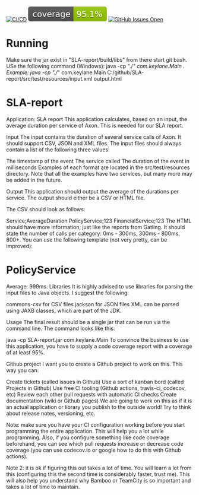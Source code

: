 [![CI/CD](https://github.com/wverveer/SLA-report/actions/workflows/gradle.yml/badge.svg)](https://github.com/wverveer/SLA-report/actions/workflows/gradle.yml)
[![Coverage](.github/badges/jacoco.svg)](jacoco.svg)
[![GitHub Issues Open](https://github-basic-badges.herokuapp.com/issues/wverveer/SLA-report.svg)](https://github.com/wverveer/SLA-report/issues)

# Running 
Make sure the jar exist in "SLA-report/build/libs" from there start git bash. 
USe the following command (Windows): java -cp "./*" com.keylane.Main <inputFilePath> <outputFilePath>.
Example: java -cp "./*" com.keylane.Main C:/github/SLA-report/src/test/resources/input.xml output.html

# SLA-report
Application: SLA report
This application calculates, based on an input, the average duration per service of Axon. This is needed for our SLA report.

Input
The input contains the duration of several service calls of Axon. It should support CSV, JSON and XML files. The input files should always contain a list of the following three values:

The timestamp of the event
The service called
The duration of the event in milliseconds
Examples of each format are located in the src/test/resources directory. Note that all the examples have two services, but many more may be added in the future.

Output
This application should output the average of the durations per service. The output should either be a CSV or HTML file.

The CSV should look as follows:

Service;AverageDuration
PolicyService;123
FinancialService;123
The HTML should have more information, just like the reports from Gatling. It should state the number of calls per category: 0ms - 300ms, 300ms - 800ms, 800+. You can use the following template (not very pretty, can be improved):


<html lang="">
<head>
    <script
            src="https://cdnjs.cloudflare.com/ajax/libs/Chart.js/2.9.4/Chart.js">
    </script>
    <title>Template</title>
</head>
<body>

<h1>PolicyService</h1>
Average: 999ms.
<canvas id="myChart" style="width:100%;max-width:600px"></canvas>

<script>
var xValues = ["0-300ms", "300ms-800ms", "800ms +"];
var yValues = [1, 2, 3];
var barColors = ["red", "green","blue"];

new Chart("myChart", {
  type: "pie",
  data: {
    labels: xValues,
    datasets: [{
      backgroundColor: barColors,
      data: yValues
    }]
  }
});
</script>
</body>
</html>
Libraries
It is highly advised to use libraries for parsing the input files to Java objects. I suggest the following:

commons-csv for CSV files
jackson for JSON files
XML can be parsed using JAXB classes, which are part of the JDK.

Usage
The final result should be a single jar that can be run via the command line. The command looks like this:

java -cp SLA-report.jar com.keylane.Main <path-to-file>
To convince the business to use this application, you have to supply a code coverage report with a coverage of at least 95%.

Github project
I want you to create a Github project to work on this. This way you can:

Create tickets (called issues in Github)
Use a sort of kanban bord (called Projects in Github)
Use free CI tooling (Github actions, travis-ci, codecov, etc)
Review each other pull requests with automatic CI checks
Create documentation (wiki or Github pages)
We are going to work on this as if it is an actual application or library you publish to the outside world! Try to think about release notes, versioning, etc.

Note: make sure you have your CI configuration working before you start programming the entire application. This will help you a lot while programming. Also, if you configure something like code coverage beforehand, you can see which pull requests increase or decrease code coverage (you can use codecov.io or google how to do this with Github actions).

Note 2: it is ok if figuring this out takes a lot of time. You will learn a lot from this (configuring this the second time is considerably faster, trust me). This will also help you understand why Bamboo or TeamCity is so important and takes a lot of time to maintain.
